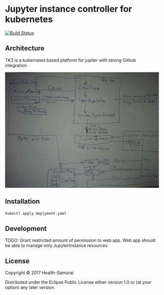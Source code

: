 # Jupyter instance controller for kubernetes
[![Build Status](https://travis-ci.org/beda-software/tk3.svg?branch=master)](https://travis-ci.org/beda-software/tk3)



## Architecture

TK3 is a kubernetes based platform for jupiter with strong Github integration.

![schema](https://github.com/beda-software/tk3/blob/master/images/idea.jpg)

## Installation

```sh
kubectl apply deplyment.yaml
```

## Development

TODO: Grant restricted amount of permission to web app. Web app should be able to manage only JupyterInstance resources

## License

Copyright © 2017 Health-Samurai

Distributed under the Eclipse Public License either version 1.0 or (at
your option) any later version.
